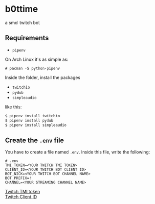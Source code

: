 # b0ttime
a smol twitch bot

## Requirements

* `pipenv`

On Arch Linux it's as simple as:     
```
# pacman -S python-pipenv
```

Inside the folder, install the packages

* `twitchio`
* `pydub`
* `simpleaudio`

like this:
```bash
$ pipenv install twitchio
$ pipenv install pydub
$ pipenv install simpleaudio
``` 

## Create the `.env` file

You have to create a file named `.env`. Inside this file, write the following:
```env
# .env
TMI_TOKEN=<YOUR TWITCH TMI TOKEN>
CLIENT_ID=<YOUR TWITCH BOT CLIENT ID>
BOT_NICK=<YOUR TWITCH BOT CHANNEL NAME>
BOT_PREFIX=!
CHANNEL=<YOUR STREAMING CHANNEL NAME>
```

[Twitch TMI token](https://twitchapps.com/tmi/)    
[Twitch Client ID](https://dev.twitch.tv/console/apps/create)
